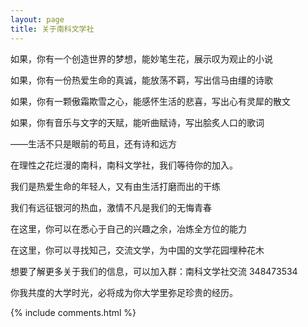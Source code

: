 ```yaml
---
layout: page
title: 关于南科文学社
---
```


如果，你有一个创造世界的梦想，能妙笔生花，展示叹为观止的小说

如果，你有一份热爱生命的真诚，能放荡不羁，写出信马由缰的诗歌

如果，你有一颗傲霜欺雪之心，能感怀生活的悲喜，写出心有灵犀的散文

如果，你有音乐与文字的天赋，能听曲赋诗，写出脍炙人口的歌词

——生活不只是眼前的苟且，还有诗和远方

在理性之花烂漫的南科，南科文学社，我们等待你的加入。

我们是热爱生命的年轻人，又有由生活打磨而出的干练

我们有远征银河的热血，激情不凡是我们的无悔青春

在这里，你可以在悉心于自己的兴趣之余，冶炼全方位的能力

在这里，你可以寻找知己，交流文学，为中国的文学花园埋种花木

想要了解更多关于我们的信息，可以加入群：南科文学社交流 348473534

你我共度的大学时光，必将成为你大学里弥足珍贵的经历。

{% include comments.html %}
